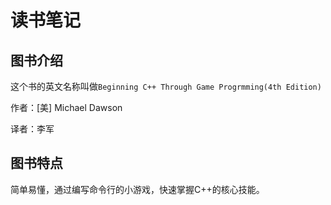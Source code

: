 # 读书笔记

## 图书介绍

这个书的英文名称叫做`Beginning C++ Through Game Progrmming(4th Edition)`

作者：[美] Michael Dawson 

译者：李军

## 图书特点

简单易懂，通过编写命令行的小游戏，快速掌握C++的核心技能。

